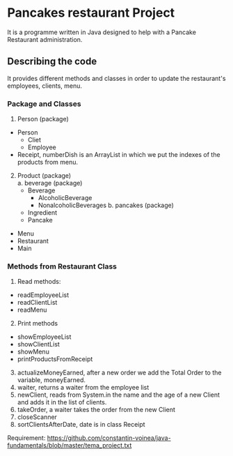 # Pancakes restaurant Project

It is a programme written in Java designed to help with a Pancake Restaurant administration.

## Describing the code

It provides different methods and classes in order to update the restaurant's employees, clients, menu.

### Package and Classes
1. Person (package) <br>
  * Person
    - Cliet
    - Employee
  * Receipt, numberDish is an ArrayList<Integer> in which we put the indexes of the products from menu.
  
2. Product (package) <br>
  a. beverage (package)
    * Beverage
      - AlcoholicBeverage
      - NonalcoholicBeverages
  b. pancakes (package)
    * Ingredient
    * Pancake
* Menu
* Restaurant 
* Main
   
### Methods from Restaurant Class
1. Read methods:
  * readEmployeeList
  * readClientList
  * readMenu
  
2. Print methods
  * showEmployeeList
  * showClientList
  * showMenu
  * printProductsFromReceipt<br>
  
3. actualizeMoneyEarned, after a new order we add the Total Order to the variable, moneyEarned.
4. waiter, returns a waiter from the employee list 
5. newClient, reads from System.in the name and the age of a new Client and adds it in the list of clients.
6. takeOrder, a waiter takes the order from the new Client
7. closeScanner
8. sortClientsAfterDate, date is in class Receipt

Requirement: https://github.com/constantin-voinea/java-fundamentals/blob/master/tema_proiect.txt


